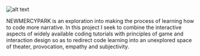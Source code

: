 ![alt text](https://scontent-iad3-1.cdninstagram.com/t51.2885-15/e35/13734369_1729499383976955_1842327746_n.jpg)

NEWMERCYPARK is an exploration into making the process of learning how to code more narrative. In this project I seek to combine the interactive aspects of widely available coding tutorials with principles of game and interaction design so as to redirect code learning into an unexplored space of theater, provocation, empathy and subjectivity.